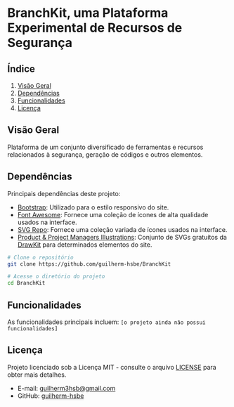 # BranchKit, uma Plataforma Experimental de Recursos de Segurança

## Índice
1. [Visão Geral](#visão-geral)
1. [Dependências](#dependências)
1. [Funcionalidades](#funcionalidades)
1. [Licença](#licença)


## Visão Geral
Plataforma de um conjunto diversificado de ferramentas e recursos relacionados à segurança, geração de códigos e outros elementos.

## Dependências
Principais dependências deste projeto:

- [Bootstrap](https://getbootstrap.com/): Utilizado para o estilo responsivo do site.
- [Font Awesome](https://fontawesome.com/): Fornece uma coleção de ícones de alta qualidade usados na interface.
- [SVG Repo](https://www.svgrepo.com/): Fornece uma coleção variada de ícones usados na interface.
- [Product & Project Managers Illustrations](https://www.drawkit.com/illustrations/product-project-managers-illustrations): Conjunto de SVGs gratuítos da [DrawKit](https://www.drawkit.com/) para determinados elementos do site.

```bash
# Clone o repositório
git clone https://github.com/guilherm-hsbe/BranchKit

# Acesse o diretório do projeto
cd BranchKit
```

## Funcionalidades
As funcionalidades principais incluem: `[o projeto ainda não possui funcionalidades]`

<!--
- Funcionalidade A: breve descrição.
- Funcionalidade B: breve descrição.
- Funcionalidade C: breve descrição.
-->

## Licença
Projeto licenciado sob a Licença MIT - consulte o arquivo [LICENSE](https://github.com/guilherm-hsbe/BranchKit/blob/main/LICENSE) para obter mais detalhes.

<!--
> Você é incentivado a colaborar e contribuir para o desenvolvimento deste projeto[...] <br>
`Não é permitido [...]`
-->

- E-mail: [guilherm3hsb@gmail.com](mailto:guilherm3hsb@gmail.com)
- GitHub: [guilherm-hsbe](https://github.com/guilherm-hsbe)
